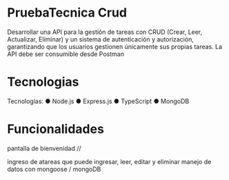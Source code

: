 # PruebaTecnica Crud
Desarrollar una API para la gestión de tareas con CRUD (Crear, Leer, Actualizar, Eliminar) y un
sistema de autenticación y autorización, garantizando que los usuarios gestionen únicamente
sus propias tareas. La API debe ser consumible desde Postman





# Tecnologias
Tecnologías:
● Node.js
● Express.js
● TypeScript
● MongoDB 




# Funcionalidades 

pantalla de bienvenidad //  

ingreso de atareas que puede ingresar, leer, editar y eliminar 
manejo de datos con mongoose / mongoDB 